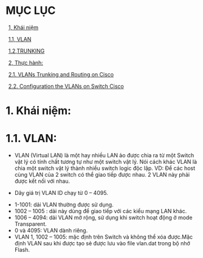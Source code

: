 # MỤC LỤC
&ensp;[1, Khái niệm](#1)

&ensp;[1.1, VLAN](#1.1)

&ensp;[1.2,TRUNKING](#1.2)

&ensp;[2, Thực hành:](#2)

&ensp;[2.1. VLANs Trunking and Routing on Cisco](#2.1)

&ensp;[2.2. Configuration the VLANs on Switch Cisco](#2.2)

# <a name ="1">1.  Khái niệm:</a>
# <a name ="1.1">1.1.  VLAN:</a>
-	VLAN (Virtual LAN) là một hay nhiều LAN ảo được chia ra từ một Switch vật lý có tính chất tương tự như một switch vật lý. Nói cách khác VLAN là chia một switch vật lý thành nhiều switch logic độc lập.
VD: Để các host cùng VLAN của 2 switch có thể giao tiếp được nhau. 2 VLAN này phải được kết nối với nhau.
+	Dãy giá trị VLAN ID chạy từ 0 – 4095.
  -	1-1001: dải VLAN thường được sử dụng.
  -	1002 – 1005 : dải này dùng để giao tiếp với các kiểu mạng LAN khác.
  -	1006 – 4094: dải VLAN mở rộng, sử dụng khi switch hoạt động ở mode Transparent.
  -	0 và 4095: VLAN dành riêng.
  -	VLAN 1, 1002 – 1005: mặc định trên Switch và không thể xóa được.Mặc định VLAN sau khi được tạo sẻ được lưu vào file vlan.dat trong bộ nhớ Flash.
